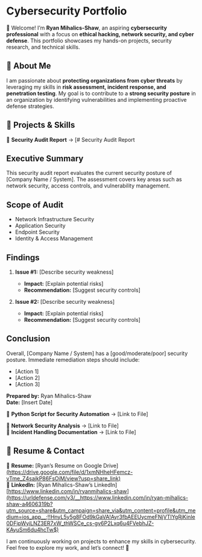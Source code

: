 # Cybersecurity Portfolio  

👋 Welcome! I’m **Ryan Mihalics-Shaw**, an aspiring **cybersecurity professional** with a focus on **ethical hacking, network security, and cyber defense**. This portfolio showcases my hands-on projects, security research, and technical skills.  

## 🔹 About Me  
I am passionate about **protecting organizations from cyber threats** by leveraging my skills in **risk assessment, incident response, and penetration testing**. My goal is to contribute to a **strong security posture** in an organization by identifying vulnerabilities and implementing proactive defense strategies.  

## 📌 Projects & Skills  
🔹 **Security Audit Report** → [# Security Audit Report

## Executive Summary
This security audit report evaluates the current security posture of [Company Name / System]. 
The assessment covers key areas such as network security, access controls, and vulnerability management.

## Scope of Audit
- Network Infrastructure Security
- Application Security
- Endpoint Security
- Identity & Access Management

## Findings
1. **Issue #1:** [Describe security weakness]
   - **Impact:** [Explain potential risks]
   - **Recommendation:** [Suggest security controls]

2. **Issue #2:** [Describe security weakness]
   - **Impact:** [Explain potential risks]
   - **Recommendation:** [Suggest security controls]

## Conclusion
Overall, [Company Name / System] has a [good/moderate/poor] security posture. Immediate remediation steps should include:
- [Action 1]
- [Action 2]
- [Action 3]

**Prepared by:** Ryan Mihalics-Shaw  
**Date:** [Insert Date]    

🔹 **Python Script for Security Automation** → [Link to File]

🔹 **Network Security Analysis** → [Link to File]  
🔹 **Incident Handling Documentation** → [Link to File]  

## 📄 Resume & Contact  
📜 **Resume:** [Ryan’s Resume on Google Drive][(https://drive.google.com/file/d/1xmNHheHFemcz-vTme_Z4sajkP86FsOiM/view?usp=share_link)](https://urldefense.com/v3/__https://drive.google.com/file/d/1XuwQmvX8FGln1LGamnrr4cbnnWbxWTaj/view?usp=drivesdk__;!!HnyL5y5g8FOd9kGaVA!B1qdICPu8hkAwqhiQ4jivOUaQvURi1uMxU4Y8NMRcjeGVYb5BPBB1kgvXv2pYak3-hXXIjBuEwlhGmcD2vymE2Ti4Q$)  
🔗 **LinkedIn:** [Ryan Mihalics-Shaw’s LinkedIn][https://www.linkedin.com/in/ryanmihalics-shaw](https://urldefense.com/v3/__https://www.linkedin.com/in/ryan-mihalics-shaw-a4606319b?utm_source=share&utm_campaign=share_via&utm_content=profile&utm_medium=ios_app__;!!HnyL5y5g8FOd9kGaVA!Ayr3fbAEEUycmeFNjVTIYgRjKinle0DFipWyiLNZ3ER7xW_thWSCe_cs-gv6P2Lxq6u4FVebhJZ-KAyuSm6du4hcTw$) 

I am continuously working on projects to enhance my skills in cybersecurity. Feel free to explore my work, and let’s connect! 🚀 
